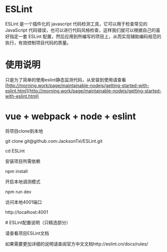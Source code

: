 # ESLint
ESLint 是一个插件化的 javascript 代码检测工具，它可以用于检查常见的 JavaScript 代码错误，也可以进行代码风格检查，这样我们就可以根据自己的喜好指定一套 ESLint 配置，然后应用到所编写的项目上，从而实现辅助编码规范的执行，有效控制项目代码的质量。
# 使用说明
只是为了简单的使用eslint静态监测代码，从安装到使用请查看
[http://morning.work/page/maintainable-nodejs/getting-started-with-eslint.html](http://morning.work/page/maintainable-nodejs/getting-started-with-eslint.html)
# vue + webpack + node + eslint 
将项目clone到本地
<p>git clone git@github.com:JacksonTxl/ESLint.git</p>
<p>cd ESLint</p>
<p>安装项目所需依赖</p>
<p>npm install</p>
<p>开启本地调测模式</p>
<p>npm run dev</p>
<p>访问本地4001端口</p>
<p>http://localhost:4001</p>
# ESLint配置说明（只精选部分）
<p>请查看项目ESLint文档</p>
如果需要更加详细的说明请查阅官方中文文档http://eslint.cn/docs/rules/